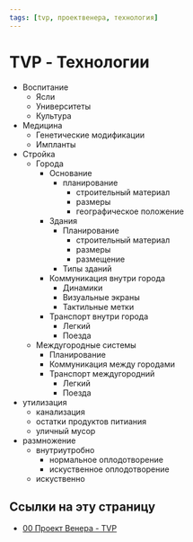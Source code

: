 ```yaml
---
tags: [tvp, проектвенера, технология]
---
```

# TVP - Технологии

- Воспитание
    - Ясли
    - Университеты
    - Культура
- Медицина
    - Генетические модификации
    - Импланты
- Стройка
    - Города
        - Основание
            - планирование
                - строительный материал
                - размеры
                - географическое положение
        - Здания
            - Планирование
                - строительный материал
                - размеры
                - размещение
            - Типы зданий
        - Коммуникация внутри города
            - Динамики
            - Визуальные экраны
            - Тактильные метки
        - Транспорт внутри города
            - Легкий
            - Поезда
    - Междугородные системы
        - Планирование
        - Коммуникация между городами
        - Транспорт междугородний
            - Легкий
            - Поезда
- утилизация
    - канализация
    - остатки продуктов питиания
    - уличный мусор
- размножение
    - внутриутробно
        - нормальное оплодотворение
        - искуственное оплодотворение
    - искуственно

## Ссылки на эту страницу

* [00 Проект Венера - TVP](00%20%D0%9F%D1%80%D0%BE%D0%B5%D0%BA%D1%82%20%D0%92%D0%B5%D0%BD%D0%B5%D1%80%D0%B0%20-%20TVP.md)

